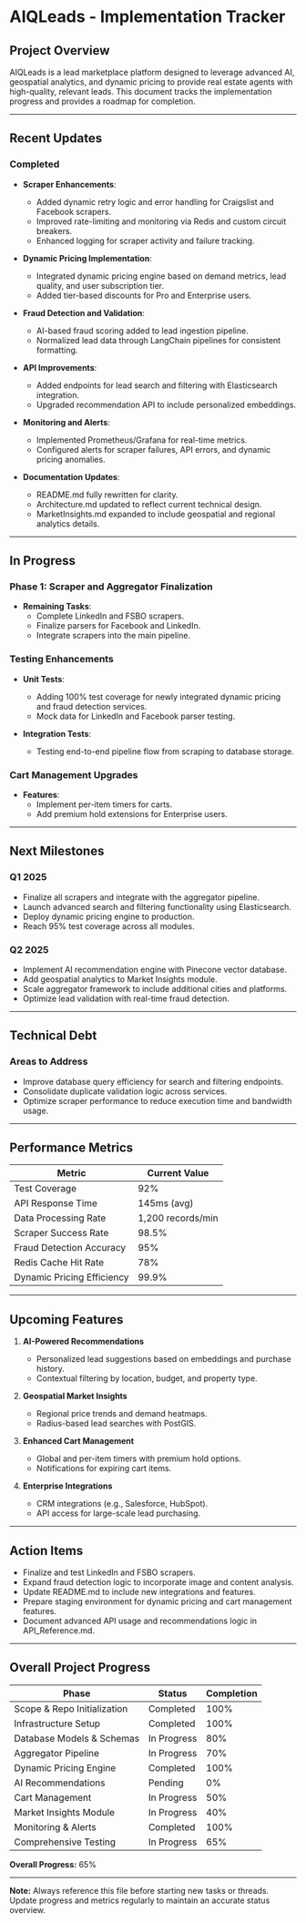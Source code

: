# AIQLeads - Implementation Tracker

## **Project Overview**
AIQLeads is a lead marketplace platform designed to leverage advanced AI, geospatial analytics, and dynamic pricing to provide real estate agents with high-quality, relevant leads. This document tracks the implementation progress and provides a roadmap for completion.

---

## **Recent Updates**

### **Completed**
- **Scraper Enhancements**:
  - Added dynamic retry logic and error handling for Craigslist and Facebook scrapers.
  - Improved rate-limiting and monitoring via Redis and custom circuit breakers.
  - Enhanced logging for scraper activity and failure tracking.

- **Dynamic Pricing Implementation**:
  - Integrated dynamic pricing engine based on demand metrics, lead quality, and user subscription tier.
  - Added tier-based discounts for Pro and Enterprise users.

- **Fraud Detection and Validation**:
  - AI-based fraud scoring added to lead ingestion pipeline.
  - Normalized lead data through LangChain pipelines for consistent formatting.

- **API Improvements**:
  - Added endpoints for lead search and filtering with Elasticsearch integration.
  - Upgraded recommendation API to include personalized embeddings.

- **Monitoring and Alerts**:
  - Implemented Prometheus/Grafana for real-time metrics.
  - Configured alerts for scraper failures, API errors, and dynamic pricing anomalies.

- **Documentation Updates**:
  - README.md fully rewritten for clarity.
  - Architecture.md updated to reflect current technical design.
  - MarketInsights.md expanded to include geospatial and regional analytics details.

---

## **In Progress**

### **Phase 1: Scraper and Aggregator Finalization**
- **Remaining Tasks**:
  - Complete LinkedIn and FSBO scrapers.
  - Finalize parsers for Facebook and LinkedIn.
  - Integrate scrapers into the main pipeline.

### **Testing Enhancements**
- **Unit Tests**:
  - Adding 100% test coverage for newly integrated dynamic pricing and fraud detection services.
  - Mock data for LinkedIn and Facebook parser testing.

- **Integration Tests**:
  - Testing end-to-end pipeline flow from scraping to database storage.

### **Cart Management Upgrades**
- **Features**:
  - Implement per-item timers for carts.
  - Add premium hold extensions for Enterprise users.

---

## **Next Milestones**

### **Q1 2025**
- Finalize all scrapers and integrate with the aggregator pipeline.
- Launch advanced search and filtering functionality using Elasticsearch.
- Deploy dynamic pricing engine to production.
- Reach 95% test coverage across all modules.

### **Q2 2025**
- Implement AI recommendation engine with Pinecone vector database.
- Add geospatial analytics to Market Insights module.
- Scale aggregator framework to include additional cities and platforms.
- Optimize lead validation with real-time fraud detection.

---

## **Technical Debt**

### **Areas to Address**
- Improve database query efficiency for search and filtering endpoints.
- Consolidate duplicate validation logic across services.
- Optimize scraper performance to reduce execution time and bandwidth usage.

---

## **Performance Metrics**

| **Metric**                  | **Current Value** |
|-----------------------------|-------------------|
| Test Coverage               | 92%               |
| API Response Time           | 145ms (avg)       |
| Data Processing Rate        | 1,200 records/min |
| Scraper Success Rate        | 98.5%             |
| Fraud Detection Accuracy    | 95%               |
| Redis Cache Hit Rate        | 78%               |
| Dynamic Pricing Efficiency  | 99.9%             |

---

## **Upcoming Features**

1. **AI-Powered Recommendations**
   - Personalized lead suggestions based on embeddings and purchase history.
   - Contextual filtering by location, budget, and property type.

2. **Geospatial Market Insights**
   - Regional price trends and demand heatmaps.
   - Radius-based lead searches with PostGIS.

3. **Enhanced Cart Management**
   - Global and per-item timers with premium hold options.
   - Notifications for expiring cart items.

4. **Enterprise Integrations**
   - CRM integrations (e.g., Salesforce, HubSpot).
   - API access for large-scale lead purchasing.

---

## **Action Items**
- Finalize and test LinkedIn and FSBO scrapers.
- Expand fraud detection logic to incorporate image and content analysis.
- Update README.md to include new integrations and features.
- Prepare staging environment for dynamic pricing and cart management features.
- Document advanced API usage and recommendations logic in API_Reference.md.

---

## **Overall Project Progress**

| **Phase**                          | **Status**         | **Completion** |
|------------------------------------|--------------------|----------------|
| Scope & Repo Initialization        | Completed          | 100%           |
| Infrastructure Setup               | Completed          | 100%           |
| Database Models & Schemas          | In Progress        | 80%            |
| Aggregator Pipeline                | In Progress        | 70%            |
| Dynamic Pricing Engine             | Completed          | 100%           |
| AI Recommendations                 | Pending            | 0%             |
| Cart Management                    | In Progress        | 50%            |
| Market Insights Module             | In Progress        | 40%            |
| Monitoring & Alerts                | Completed          | 100%           |
| Comprehensive Testing              | In Progress        | 65%            |

**Overall Progress:** 65%

---

**Note:** Always reference this file before starting new tasks or threads. Update progress and metrics regularly to maintain an accurate status overview.
